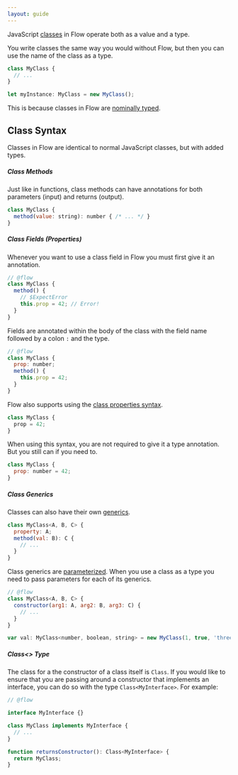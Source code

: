 ```yaml
---
layout: guide
---
```


JavaScript [classes](https://developer.mozilla.org/en-US/docs/Web/JavaScript/Reference/Classes)
in Flow operate both as a value and a type.

You write classes the same way you would without Flow, but then you can use the
name of the class as a type.

```js
class MyClass {
  // ...
}

let myInstance: MyClass = new MyClass();
```

This is because classes in Flow are [nominally typed](../../lang/nominal-structural).

## Class Syntax <a class="toc" id="toc-class-syntax" href="#toc-class-syntax"></a>

Classes in Flow are identical to normal JavaScript classes, but with added
types.

##### Class Methods <a class="toc" id="toc-class-methods" href="#toc-class-methods"></a>

Just like in functions, class methods can have annotations for both parameters
(input) and returns (output).

```js
class MyClass {
  method(value: string): number { /* ... */ }
}
```

##### Class Fields (Properties) <a class="toc" id="toc-class-fields-properties" href="#toc-class-fields-properties"></a>

Whenever you want to use a class field in Flow you must first give it an
annotation.

```js
// @flow
class MyClass {
  method() {
    // $ExpectError
    this.prop = 42; // Error!
  }
}
```

Fields are annotated within the body of the class with the field name followed
by a colon `:` and the type.

```js
// @flow
class MyClass {
  prop: number;
  method() {
    this.prop = 42;
  }
}
```

Flow also supports using the [class properties syntax](https://tc39.github.io/proposal-class-public-fields/).

```js
class MyClass {
  prop = 42;
}
```

When using this syntax, you are not required to give it a type annotation. But
you still can if you need to.

```js
class MyClass {
  prop: number = 42;
}
```

##### Class Generics <a class="toc" id="toc-class-generics" href="#toc-class-generics"></a>

Classes can also have their own [generics](../generics/).

```js
class MyClass<A, B, C> {
  property: A;
  method(val: B): C {
    // ...
  }
}
```

Class generics are [parameterized](../generics/#toc-parameterized-generics).
When you use a class as a type you need to pass parameters for each of its
generics.

```js
// @flow
class MyClass<A, B, C> {
  constructor(arg1: A, arg2: B, arg3: C) {
    // ...
  }
}

var val: MyClass<number, boolean, string> = new MyClass(1, true, 'three');
```

##### Class<> Type <a class="toc" id="toc-class-type" href="#toc-class-type"></a>

The class for a the constructor of a class itself is `Class`. If you would like to
ensure that you are passing around a constructor that implements an interface, you 
can do so with the type `Class<MyInterface>`. For example:

```js
// @flow 

interface MyInterface {}

class MyClass implements MyInterface {
  // ...
}

function returnsConstructor(): Class<MyInterface> {
  return MyClass;
}
```
